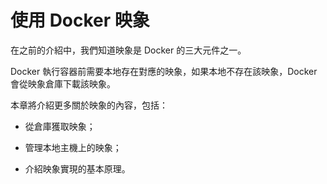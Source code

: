 # 使用 Docker 映象

在之前的介紹中，我們知道映象是 Docker 的三大元件之一。

Docker 執行容器前需要本地存在對應的映象，如果本地不存在該映象，Docker 會從映象倉庫下載該映象。

本章將介紹更多關於映象的內容，包括：

* 從倉庫獲取映象；

* 管理本地主機上的映象；

* 介紹映象實現的基本原理。
